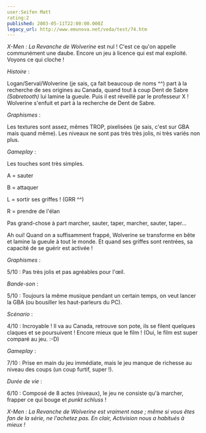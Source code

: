```yaml
---
user:Seifen Matt
rating:2
published: 2003-05-11T22:00:00.000Z
legacy_url: http://www.emunova.net/veda/test/74.htm
---
```

_X-Men : La Revanche de Wolverine_ est nul ! C'est ce qu'on appelle communément une daube. Encore un jeu à licence qui est mal exploité. Voyons ce qui cloche !  

  

_Histoire_ :  

  

Logan/Serval/Wolverine (je sais, ça fait beaucoup de noms ^^) part à la recherche de ses origines au Canada, quand tout à coup Dent de Sabre _(Sabretooth)_ lui lamine la gueule. Puis il est réveillé par le professeur X ! Wolverine s'enfuit et part à la recherche de Dent de Sabre.  

  

_Graphismes_ :  

  

Les textures sont assez, mêmes TROP, pixelisées (je sais, c'est sur GBA mais quand même). Les niveaux ne sont pas très très jolis, ni très variés non plus.  

  

_Gameplay_ :  

  

Les touches sont très simples.  

A = sauter  

B = attaquer  

L = sortir ses griffes ! (GRR ^^)  

R = prendre de l'élan  

  

Pas grand-chose à part marcher, sauter, taper, marcher, sauter, taper...  

Ah oui! Quand on a suffisamment frappé, Wolverine se transforme en bête et lamine la gueule à tout le monde. Et quand ses griffes sont rentrées, sa capacité de se guérir est activée !  

  

_Graphismes_ :  

  

5/10 : Pas très jolis et pas agréables pour l'œil.  

  

_Bande-son_ :  

  

5/10 : Toujours la même musique pendant un certain temps, on veut lancer la GBA (ou bousiller les haut-parleurs du PC).  

  

_Scénario_ :  

  

4/10 : Incroyable ! Il va au Canada, retrouve son pote, ils se filent quelques claques et se poursuivent ! Encore mieux que le film ! (Oui, le film est super comparé au jeu. :-D)  

  

  

_Gameplay_ :  

  

7/10 : Prise en main du jeu immédiate, mais le jeu manque de richesse au niveau des coups (un coup furtif, super !).  

  

_Durée de vie_ :  

  

6/10 : Composé de 8 actes (niveaux), le jeu ne consiste qu'à marcher, frapper ce qui bouge et _punkt schluss_ !  

  

_X-Men : La Revanche de Wolverine est vraiment nase ; même si vous êtes fan de la série, ne l'achetez pas. En clair, Activision nous a habitués à mieux !_